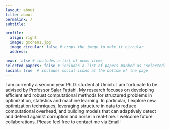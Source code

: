 ```yaml
---
layout: about
title: about
permalink: /
subtitle:

profile:
  align: right
  image: gxchen1.jpg
  image_circular: false # crops the image to make it circular
  address:

news: false # includes a list of news items
selected_papers: false # includes a list of papers marked as "selected={true}"
social: true  # includes social icons at the bottom of the page
---
```


I am currently a second year Ph.D. student at Umich. I am fortunate to be advised by Professor [Salar Fattahi]. 
My research focuses on developing efficient and robust computational methods for structured problems in optimization, 
statistics and machine learning. In particular, I explore new optimization techniques, leveraging structure in data 
to reduce computational overhead, and building models that can adaptively detect and defend against corruption and 
noise in real-time. I welcome future collaborations. Please feel free to contact me via Email!

<!-- I am currently working on [PyTorch] at Meta where I started the [TorchDynamo]
and [TorchInductor] projects, both of which are foundational parts of
[PyTorch 2.0].  TorchDynamo is a Python-level JIT compiler designed to
make unmodified PyTorch programs faster. TorchDynamo hooks into the frame
evaluation API in CPython (PEP 523) to dynamically modify Python bytecode
right before it is executed.  TorchInductor is a new compier backend for
TorchDynamo that maps arbitrary PyTorch programs to [Triton] or C++/OpenMP.

Before Meta, I was at GoDaddy helping build a deep learning platform
for predicting small business behavior and personalizing experiences across
the company.  I also created [GoDaddy Domain Appraisals], which uses neural
networks to predict the resale value of a domain name better than a human
expert.  I joined GoDaddy in 2013 as part of the [acquisition] of the startup
[Locu], which I joined in 2011 while I was simultaneously getting my Ph.D. at
[MIT][MIT] [CSAIL].

I did my Ph.D. dissertation in the [Commit] group lead by  [Saman Amarasinghe].
I started the [OpenTuner] project, an extensible framework for program
autotuning.  I also created the [PetaBricks] programming language, a language
that incorporates algorithmic choices to allow an integrated autotuner to
explore search spaces of program implementations.  As an undergraduate, I did
research with [Gene Cooperman] and helped create [DMTCP], a user-level
distributed checkpoint/restart system. -->


[Salar Fattahi]: https://fattahi.engin.umich.edu/
[GoDaddy Domain Appraisals]: https://www.godaddy.com/engineering/2019/07/26/domain-name-valuation/
[acquisition]: http://allthingsd.com/20130819/godaddy-acquires-merchant-finder-startup-locu-for-70-million/
[CSAIL]: http://www.csail.mit.edu/
[DMTCP]: http://dmtcp.sourceforge.net/
[Gene Cooperman]: http://www.ccs.neu.edu/home/gene/
[Locu]: http://locu.com/
[MIT]: http://www.mit.edu/
[OpenTuner]: http://opentuner.org/
[PetaBricks]: http://projects.csail.mit.edu/petabricks/
[Commit]: http://groups.csail.mit.edu/commit/
[Saman Amarasinghe]: http://people.csail.mit.edu/saman/
[PyTorch]: https://github.com/pytorch/pytorch/
[TorchDynamo]: https://pytorch.org/docs/master/dynamo/
[TorchInductor]:https://dev-discuss.pytorch.org/t/torchinductor-a-pytorch-native-compiler-with-define-by-run-ir-and-symbolic-shapes/747
[Triton]: https://github.com/openai/triton
[PyTorch 2.0]: https://pytorch.org/get-started/pytorch-2.0/
